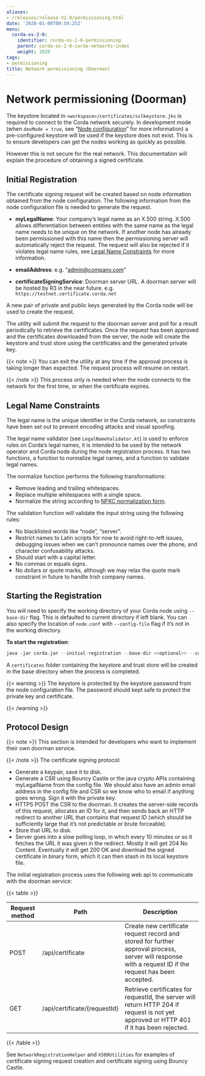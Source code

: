 ```yaml
---
aliases:
- /releases/release-V2.0/permissioning.html
date: '2020-01-08T09:59:25Z'
menu:
  corda-os-2-0:
    identifier: corda-os-2-0-permissioning
    parent: corda-os-2-0-corda-networks-index
    weight: 1020
tags:
- permissioning
title: Network permissioning (Doorman)
---
```



# Network permissioning (Doorman)

The keystore located in `<workspace>/certificates/sslkeystore.jks` is required to connect to the Corda network securely.
In development mode (when `devMode = true`, see “[Node configuration](corda-configuration-file.md)” for more information) a pre-configured
keystore will be used if the keystore does not exist. This is to ensure developers can get the nodes working as quickly
as possible.

However this is not secure for the real network. This documentation will explain the procedure of obtaining a signed
certificate.

## Initial Registration

The certificate signing request will be created based on node information obtained from the node configuration.
The following information from the node configuration file is needed to generate the request.

* **myLegalName**:
Your company’s legal name as an X.500 string. X.500 allows differentiation between entities with the same
name as the legal name needs to be unique on the network. If another node has already been permissioned with this
name then the permissioning server will automatically reject the request. The request will also be rejected if it
violates legal name rules, see [Legal Name Constraints](#legal-name-constraints) for more information.

* **emailAddress**:
e.g. “[admin@company.com](mailto:admin@company.com)”

* **certificateSigningService**:
Doorman server URL. A doorman server will be hosted by R3 in the near
future.  e.g. `https://testnet.certificate.corda.net`

A new pair of private and public keys generated by the Corda node will be used to create the request.

The utility will submit the request to the doorman server and poll for a result periodically to retrieve the certificates.
Once the request has been approved and the certificates downloaded from the server, the node will create the keystore and trust store using the certificates and the generated private key.

{{< note >}}
You can exit the utility at any time if the approval process is taking longer than expected. The request process will resume on restart.

{{< /note >}}
This process only is needed when the node connects to the network for the first time, or when the certificate expires.

## Legal Name Constraints

The legal name is the unique identifier in the Corda network, so constraints have been set out to prevent encoding attacks and visual spoofing.

The legal name validator (see `LegalNameValidator.kt`) is used to enforce rules on Corda’s legal names, it is intended to be used by the network operator and Corda node during the node registration process.
It has two functions, a function to normalize legal names, and a function to validate legal names.

The normalize function performs the following transformations:

* Remove leading and trailing whitespaces.
* Replace multiple whitespaces with a single space.
* Normalize the string according to [NFKC normalization form](https://en.wikipedia.org/wiki/Unicode_equivalence#Normalization).

The validation function will validate the input string using the following rules:

* No blacklisted words like “node”, “server”.
* Restrict names to Latin scripts for now to avoid right-to-left issues, debugging issues when we can’t pronounce names over the phone, and character confusability attacks.
* Should start with a capital letter.
* No commas or equals signs.
* No dollars or quote marks, although we may relax the quote mark constraint in future to handle Irish company names.

## Starting the Registration

You will need to specify the working directory of your Corda node using `--base-dir` flag. This is defaulted to current directory if left blank.
You can also specify the location of `node.conf` with `--config-file` flag if it’s not in the working directory.

**To start the registration**:

```kotlin
java -jar corda.jar --initial-registration --base-dir <<optional>> --config-file <<optional>>
```

A `certificates` folder containing the keystore and trust store will be created in the base directory when the process is completed.

{{< warning >}}
The keystore is protected by the keystore password from the node configuration file. The password should kept safe to protect the private key and certificate.

{{< /warning >}}

## Protocol Design

{{< note >}}
This section is intended for developers who want to implement their own doorman service.

{{< /note >}}
The certificate signing protocol:

* Generate a keypair, save it to disk.
* Generate a CSR using Bouncy Castle or the java crypto APIs containing myLegalName from the config file. We should also have an admin email address in the config file and CSR so we know who to email if anything goes wrong. Sign it with the private key.
* HTTPS POST the CSR to the doorman. It creates the server-side records of this request, allocates an ID for it, and then sends back an HTTP redirect to another URL that contains that request ID (which should be sufficiently large that it’s not predictable or brute forceable).
* Store that URL to disk.
* Server goes into a slow polling loop, in which every 10 minutes or so it fetches the URL it was given in the redirect. Mostly it will get 204 No Content. Eventually it will get 200 OK and download the signed certificate in binary form, which it can then stash in its local keystore file.

The initial registration process uses the following web api to communicate with the doorman service:

{{< table >}}

|Request method|Path|Description|
|----------------|------------------------------|--------------------------------------------------------------------------------------------------------------------------------------------------------|
|POST|/api/certificate|Create new certificate request record and stored for further approval process, server will response with a request ID if the request has been accepted.|
|GET|/api/certificate/{requestId}|Retrieve certificates for requestId, the server will return HTTP 204 if request is not yet approved or HTTP 401 if it has been rejected.|

{{< /table >}}

See `NetworkRegistrationHelper` and `X509Utilities` for examples of certificate signing request creation and certificate signing using Bouncy Castle.
